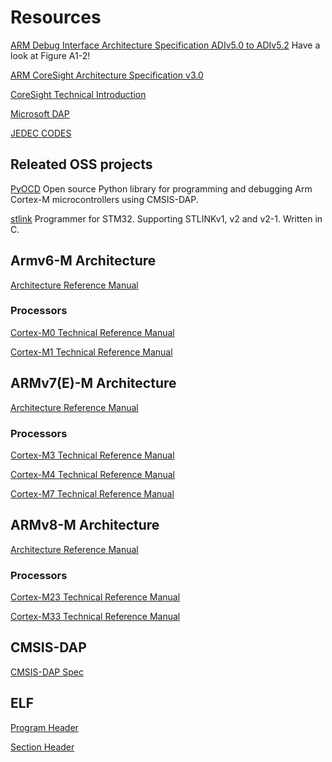 # Resources

[ARM Debug Interface Architecture Specification ADIv5.0 to ADIv5.2](https://developer.arm.com/docs/ihi0031/e) Have a look at Figure A1-2!

[ARM CoreSight Architecture Specification v3.0](https://static.docs.arm.com/ihi0029/e/coresight_v3_0_architecture_specification_IHI0029E.pdf)

[CoreSight Technical Introduction](http://infocenter.arm.com/help/topic/com.arm.doc.epm039795/coresight_technical_introduction_EPM_039795.pdf)

[Microsoft DAP](https://microsoft.github.io/debug-adapter-protocol/overview)

[JEDEC CODES](https://www.jedec.org/system/files/docs/JEP106AY.pdf)

## Releated OSS projects

[PyOCD](https://github.com/mbedmicro/pyOCD) Open source Python library for
programming and debugging Arm Cortex-M microcontrollers using CMSIS-DAP.

[stlink](https://github.com/texane/stlink) Programmer for STM32. Supporting
STLINKv1, v2 and v2-1. Written in C.


## Armv6-M Architecture 

[Architecture Reference Manual](https://static.docs.arm.com/ddi0419/d/DDI0419D_armv6m_arm.pdf)

### Processors

[Cortex-M0 Technical Reference Manual](http://infocenter.arm.com/help/topic/com.arm.doc.ddi0432c/DDI0432C_cortex_m0_r0p0_trm.pdf)

[Cortex-M1 Technical Reference Manual](https://static.docs.arm.com/ddi0413/d/DDI0413D_cortexm1_r1p0_trm.pdf)

## ARMv7(E)-M Architecture

[Architecture Reference Manual](https://static.docs.arm.com/ddi0403/e/DDI0403E_d_armv7m_arm.pdf)

### Processors
[Cortex-M3 Technical Reference Manual](https://static.docs.arm.com/100165/0201/arm_cortexm3_processor_trm_100165_0201_00_en.pdf)

[Cortex-M4 Technical Reference Manual](https://static.docs.arm.com/100166/0001/arm_cortexm4_processor_trm_100166_0001_00_en.pdf)

[Cortex-M7 Technical Reference Manual](https://static.docs.arm.com/ddi0489/f/DDI0489F_cortex_m7_trm.pdf)

## ARMv8-M Architecture

[Architecture Reference Manual](https://static.docs.arm.com/ddi0553/bf/DDI0553B_f_armv8m_arm.pdf)

### Processors
[Cortex-M23 Technical Reference Manual](https://static.docs.arm.com/ddi0550/c/cortex_m23_r1p0_technical_reference_manual_DDI0550C_en.pdf)

[Cortex-M33 Technical Reference Manual](https://static.docs.arm.com/100230/0004/cortex_m33_trm_100230_0004_00_en.pdf)

## CMSIS-DAP
[CMSIS-DAP Spec](https://arm-software.github.io/CMSIS_5/DAP/html/index.html)


## ELF
[Program Header](https://docs.oracle.com/cd/E19683-01/816-1386/chapter6-83432/index.html)

[Section Header](https://docs.oracle.com/cd/E19683-01/816-1386/6m7qcoblj/index.html)
